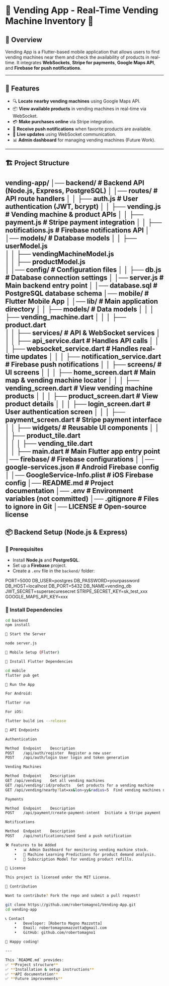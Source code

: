 # 🏪 Vending App - Real-Time Vending Machine Inventory 📍

## 📌 Overview
Vending App is a Flutter-based mobile application that allows users to find vending machines near them and check the availability of products in real-time. It integrates **WebSockets**, **Stripe for payments**, **Google Maps API**, and **Firebase for push notifications**.

---

## 🚀 Features
- 🔍 **Locate nearby vending machines** using Google Maps API.
- 📦 **View available products** in vending machines in real-time via WebSocket.
- 💳 **Make purchases online** via Stripe integration.
- 🔔 **Receive push notifications** when favorite products are available.
- 📡 **Live updates** using WebSocket communication.
- 📊 **Admin dashboard** for managing vending machines (Future Work).

---

## 🏗️ Project Structure

vending-app/
│── backend/                        # Backend API (Node.js, Express, PostgreSQL)
│   │── routes/                      # API route handlers
│   │   ├── auth.js                  # User authentication (JWT, bcrypt)
│   │   ├── vending.js               # Vending machine & product APIs
│   │   ├── payment.js               # Stripe payment integration
│   │   ├── notifications.js         # Firebase notifications API
│   │── models/                      # Database models
│   │   ├── userModel.js             
│   │   ├── vendingMachineModel.js   
│   │   ├── productModel.js          
│   │── config/                      # Configuration files
│   │   ├── db.js                    # Database connection settings
│   │── server.js                    # Main backend entry point
│   │── database.sql                 # PostgreSQL database schema
│── mobile/                         # Flutter Mobile App
│   │── lib/                         # Main application directory
│   │   ├── models/                  # Data models
│   │   │   ├── vending_machine.dart 
│   │   │   ├── product.dart         
│   │   ├── services/                # API & WebSocket services
│   │   │   ├── api_service.dart      # Handles API calls
│   │   │   ├── websocket_service.dart # Handles real-time updates
│   │   │   ├── notification_service.dart # Firebase push notifications
│   │   ├── screens/                 # UI screens
│   │   │   ├── home_screen.dart      # Main map & vending machine locator
│   │   │   ├── vending_screen.dart   # View vending machine products
│   │   │   ├── product_screen.dart   # View product details
│   │   │   ├── login_screen.dart     # User authentication screen
│   │   │   ├── payment_screen.dart   # Stripe payment interface
│   │   ├── widgets/                 # Reusable UI components
│   │   │   ├── product_tile.dart     
│   │   │   ├── vending_tile.dart     
│   │   ├── main.dart                 # Main Flutter app entry point
│── firebase/                        # Firebase configurations
│   │── google-services.json          # Android Firebase config
│   │── GoogleService-Info.plist       # iOS Firebase config
│── README.md                        # Project documentation
│── .env                              # Environment variables (not committed)
│── .gitignore                        # Files to ignore in Git
│── LICENSE                           # Open-source license
---


## 📦 Backend Setup (Node.js & Express)

### 🔹 Prerequisites
- Install **Node.js** and **PostgreSQL**.
- Set up a **Firebase** project.
- Create a `.env` file in the `backend/` folder:

PORT=5000
DB_USER=postgres
DB_PASSWORD=yourpassword
DB_HOST=localhost
DB_PORT=5432
DB_NAME=vending_db
JWT_SECRET=supersecuresecret
STRIPE_SECRET_KEY=sk_test_xxx
GOOGLE_MAPS_API_KEY=xxx

### 🔹 Install Dependencies
```sh
cd backend
npm install

🔹 Start the Server

node server.js

📱 Mobile Setup (Flutter)

🔹 Install Flutter Dependencies

cd mobile
flutter pub get

🔹 Run the App

For Android:

flutter run

For iOS:

flutter build ios --release

🔗 API Endpoints

Authentication

Method	Endpoint	Description
POST	/api/auth/register	Register a new user
POST	/api/auth/login	User login and token generation

Vending Machines

Method	Endpoint	Description
GET	/api/vending	Get all vending machines
GET	/api/vending/:id/products	Get products for a vending machine
GET	/api/vending/nearby?lat=xx&lon=yy&radius=5	Find vending machines near a location

Payments

Method	Endpoint	Description
POST	/api/payment/create-payment-intent	Initiate a Stripe payment

Notifications

Method	Endpoint	Description
POST	/api/notifications/send	Send a push notification

🛠️ Features to be Added
	•	📊 Admin Dashboard for monitoring vending machine stock.
	•	🚀 Machine Learning Predictions for product demand analysis.
	•	🛒 Subscription Model for vending product refills.

📜 License

This project is licensed under the MIT License.

🤝 Contribution

Want to contribute? Fork the repo and submit a pull request!

git clone https://github.com/robertomagno1/Vending-App.git
cd vending-app

📞 Contact
	•	Developer: [Roberto Magno Mazzotta]
	•	Email: robertomagnomazzotta@gmail.com
	•	GitHub: github.com/robertomagno1

🚀 Happy coding!

---

This `README.md` provides:
✅ **Project structure**  
✅ **Installation & setup instructions**  
✅ **API documentation**  
✅ **Future improvements**  

